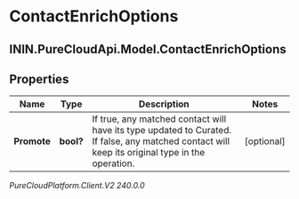 # ContactEnrichOptions

## ININ.PureCloudApi.Model.ContactEnrichOptions

## Properties

|Name | Type | Description | Notes|
|------------ | ------------- | ------------- | -------------|
| **Promote** | **bool?** | If true, any matched contact will have its type updated to Curated. If false, any matched contact will keep its original type in the operation. | [optional] |



_PureCloudPlatform.Client.V2 240.0.0_
